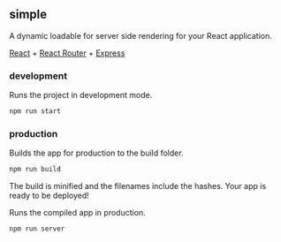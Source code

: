 simple
---

A dynamic loadable for server side rendering for your React application.

[React](https://github.com/facebook/react) + [React Router](https://github.com/ReactTraining/react-router) + [Express](https://expressjs.com/)

### development

Runs the project in development mode.  

```bash
npm run start
```

### production

Builds the app for production to the build folder.

```bash
npm run build
```

The build is minified and the filenames include the hashes.
Your app is ready to be deployed!

Runs the compiled app in production.

```bash
npm run server
```